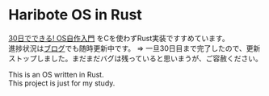 # Haribote OS in Rust

[30日でできる! OS自作入門](https://www.amazon.co.jp/dp/B00IR1HYI0/) をCを使わずRust実装ですすめています。  
進捗状況は[ブログ](https://yoshitsugu.net)でも随時更新中です。
=> 一旦30日目まで完了したので、更新ストップしました。まだまだバグは残っていると思いまうが、ご容赦ください。

This is an OS written in Rust.  
This project is just for my study.
